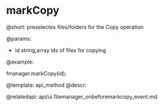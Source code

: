markCopy
=============

@short:
	preselectes files/folders for the Copy operation

@params:

- id		string,array			ids of files for copying

@example:

fmanager.markCopy(id);

@template:	api_method
@descr:

@relatedapi:
api/ui.filemanager_onbeforemarkcopy_event.md